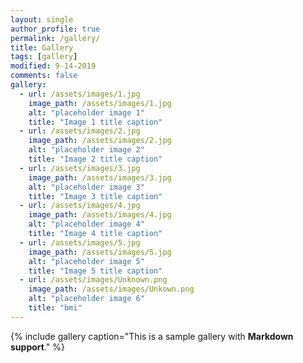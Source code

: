 ```yaml
---
layout: single
author_profile: true
permalink: /gallery/
title: Gallery
tags: [gallery]
modified: 9-14-2019
comments: false
gallery:
  - url: /assets/images/1.jpg
    image_path: /assets/images/1.jpg
    alt: "placeholder image 1"
    title: "Image 1 title caption"
  - url: /assets/images/2.jpg
    image_path: /assets/images/2.jpg
    alt: "placeholder image 2"
    title: "Image 2 title caption"
  - url: /assets/images/3.jpg
    image_path: /assets/images/3.jpg
    alt: "placeholder image 3"
    title: "Image 3 title caption"  
  - url: /assets/images/4.jpg
    image_path: /assets/images/4.jpg
    alt: "placeholder image 4"
    title: "Image 4 title caption"
  - url: /assets/images/5.jpg
    image_path: /assets/images/5.jpg
    alt: "placeholder image 5"
    title: "Image 5 title caption"
  - url: /assets/images/Unknown.png
    image_path: /assets/images/Unkown.png
    alt: "placeholder image 6"
    title: "bmi"
---
```


{% include gallery caption="This is a sample gallery with **Markdown support**." %}

